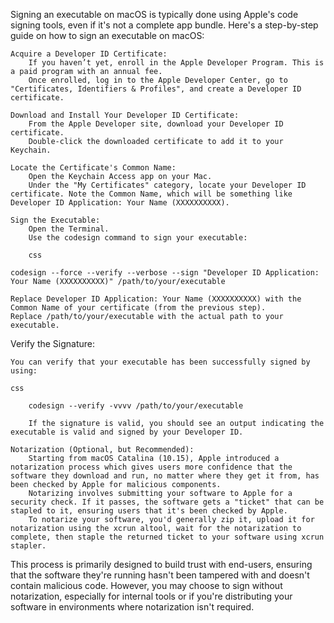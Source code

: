 Signing an executable on macOS is typically done using Apple's code signing tools, even if it's not a complete app bundle. Here's a step-by-step guide on how to sign an executable on macOS:

    Acquire a Developer ID Certificate:
        If you haven’t yet, enroll in the Apple Developer Program. This is a paid program with an annual fee.
        Once enrolled, log in to the Apple Developer Center, go to "Certificates, Identifiers & Profiles", and create a Developer ID certificate.

    Download and Install Your Developer ID Certificate:
        From the Apple Developer site, download your Developer ID certificate.
        Double-click the downloaded certificate to add it to your Keychain.

    Locate the Certificate's Common Name:
        Open the Keychain Access app on your Mac.
        Under the "My Certificates" category, locate your Developer ID certificate. Note the Common Name, which will be something like Developer ID Application: Your Name (XXXXXXXXXX).

    Sign the Executable:
        Open the Terminal.
        Use the codesign command to sign your executable:

        css

    codesign --force --verify --verbose --sign "Developer ID Application: Your Name (XXXXXXXXXX)" /path/to/your/executable

    Replace Developer ID Application: Your Name (XXXXXXXXXX) with the Common Name of your certificate (from the previous step).
    Replace /path/to/your/executable with the actual path to your executable.

Verify the Signature:

    You can verify that your executable has been successfully signed by using:

    css

        codesign --verify -vvvv /path/to/your/executable

        If the signature is valid, you should see an output indicating the executable is valid and signed by your Developer ID.

    Notarization (Optional, but Recommended):
        Starting from macOS Catalina (10.15), Apple introduced a notarization process which gives users more confidence that the software they download and run, no matter where they get it from, has been checked by Apple for malicious components.
        Notarizing involves submitting your software to Apple for a security check. If it passes, the software gets a "ticket" that can be stapled to it, ensuring users that it's been checked by Apple.
        To notarize your software, you'd generally zip it, upload it for notarization using the xcrun altool, wait for the notarization to complete, then staple the returned ticket to your software using xcrun stapler.

This process is primarily designed to build trust with end-users, ensuring that the software they're running hasn't been tampered with and doesn't contain malicious code. However, you may choose to sign without notarization, especially for internal tools or if you're distributing your software in environments where notarization isn't required.